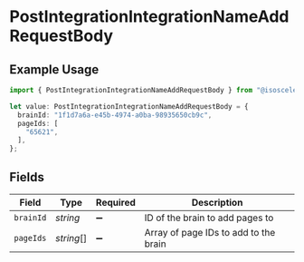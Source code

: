 # PostIntegrationIntegrationNameAddRequestBody

## Example Usage

```typescript
import { PostIntegrationIntegrationNameAddRequestBody } from "@isosceles-ai/sdk/models/operations";

let value: PostIntegrationIntegrationNameAddRequestBody = {
  brainId: "1f1d7a6a-e45b-4974-a0ba-98935650cb9c",
  pageIds: [
    "65621",
  ],
};
```

## Fields

| Field                                 | Type                                  | Required                              | Description                           |
| ------------------------------------- | ------------------------------------- | ------------------------------------- | ------------------------------------- |
| `brainId`                             | *string*                              | :heavy_minus_sign:                    | ID of the brain to add pages to       |
| `pageIds`                             | *string*[]                            | :heavy_minus_sign:                    | Array of page IDs to add to the brain |